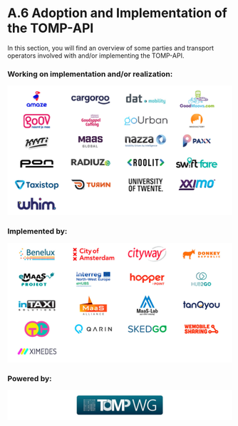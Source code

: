 
# A.6 Adoption and Implementation of the TOMP-API

In this section, you will find an overview of some parties and transport operators involved with and/or implementing the TOMP-API.

### Working on implementation and/or realization:

![Logo's of TOMP partners](https://github.com/TOMP-WG/website/blob/master/wiki/images/blueprint_cooperating.jpg?raw=true)

### Implemented by: 

![Logo's of TOMP implementors](https://github.com/TOMP-WG/website/blob/master/wiki/images/blueprint_implementing.jpg?raw=true)

### Powered by:

![TOMP logo](https://github.com/TOMP-WG/website/blob/master/wiki/images/tompwg_logo.jpg?raw=true)